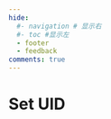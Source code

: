 ```yaml
---
hide:
  #- navigation # 显示右
  #- toc #显示左
  - footer
  - feedback
comments: true
---  
```


# Set UID

